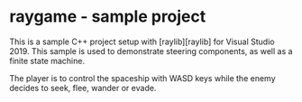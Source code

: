 # raygame - sample project

This is a sample C++ project setup with [raylib][raylib] for Visual
Studio 2019. This sample is used to demonstrate steering components, as well as a finite state machine.

The player is to control the spaceship with WASD keys while the enemy decides to seek, flee, wander or evade.
